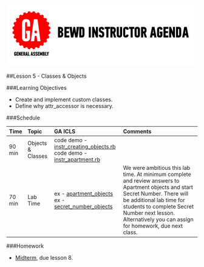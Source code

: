 ![GeneralAssemb.ly](../assets/ICL_icons/instr_agenda.png)

##Lesson 5 - Classes & Objects


###Learning Objectives

-	Create and implement custom classes.
-	Define why attr_accessor is necessary.


###Schedule


| Time        | Topic| GA ICLS| Comments |
| ------------- |:-------------|:-------------------|:-------------------|
| 90 min | Objects & Classes | code demo - [instr_creating_objects.rb](instr_code_demos/instr_creating_objetcs.rb)<br> code demo - [instr_apartment.rb](instr_code_demos/instr_apartment.rb)| |
| 70 min | Lab Time | ex - [apartment_objects](instr_exercise_notes.md)<br> ex - [secret_number_objects](inst_exercise_notes.md)| We were ambitious this lab time. At minimum complete and review answers to Apartment objects and start Secret Number. There will be additional lab time for students to complete Secret Number next lesson. Alternatively you can assign for homework, due next class.|



###Homework

-	[Midterm](homework/midterm.rb), due lesson 8.




